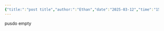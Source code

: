 ```yaml
---
{"title:":"post title","author:":"Ethan","date":"2025-03-12","time":"15:59:07","dg-publish":true,"dg-note-icon":"10%","dg-pinned":"false","dg-home":"true","tags":["tag1","tag2","tag3","gardenEntry"],"catalog":"catalog1","permalink":"/test/","pinned":"false","dgPassFrontmatter":true,"created":"2025-03-12T16:05:19.379+01:00","updated":"2025-03-12T16:09:38.038+01:00"}
---
```


pusdo empty